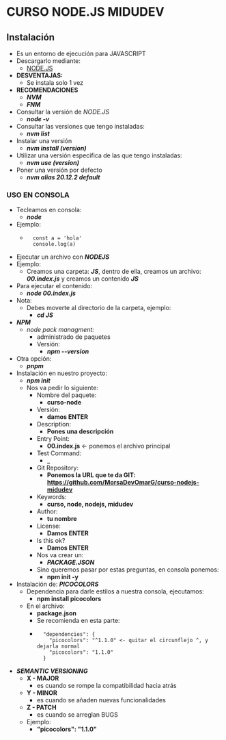 # CURSO NODE.JS MIDUDEV

## Instalación

- Es un entorno de ejecución para JAVASCRIPT
- Descargarlo mediante:
  - [NODE.JS](https://nodejs.org/en/download/prebuilt-installer)
- **DESVENTAJAS:**
    - Se instala solo 1 vez
- **RECOMENDACIONES**
  - **_NVM_**
  -  **_FNM_**
- Consultar la versión de _NODE.JS_
  - **_node -v_**
- Consultar las versiones que tengo instaladas:
  - **_nvm list_**
- Instalar una versión
  - **_nvm install (version)_**
- Utilizar una versión especifica de las que tengo instaladas:
  - **_nvm use (version)_**
- Poner una versión por defecto
  - **_nvm alias 20.12.2 default_**

### USO EN CONSOLA

- Tecleamos en consola:
  - **_node_**
- Ejemplo:
    - ```        
        const a = 'hola'
        console.log(a)
        ```
- Ejecutar un archivo con **_NODEJS_**
- Ejemplo:
  - Creamos una carpeta: **_JS_**, dentro de ella, creamos un archivo: **_00.index.js_** y creamos un contenido **_JS_**
- Para ejecutar el contenido:
  - **_node 00.index.js_**
- Nota:
  - Debes moverte al directorio de la carpeta, ejemplo:
    - **_cd JS_**
- **_NPM_**
  - _node pack managment:_
    - administrado de paquetes
    - Versión:
      - **_npm --version_**
- Otra opción:
  - **_pnpm_**
- Instalación en nuestro proyecto:
  - **_npm init_**
  - Nos va pedir lo siguiente:
    - Nombre del paquete: 
      - **curso-node**
    - Versión:
      - **damos ENTER**
    - Description:
      - **Pones una descripción**
    - Entry Point:
      - **00.index.js** <- ponemos el archivo principal
    - Test Command:
      - **_**
    - Git Repository:
      - **Ponemos la URL que te da GIT: https://github.com/MorsaDevOmarG/curso-nodejs-midudev**
    - Keywords:
      - **curso, node, nodejs, midudev**
    - Author:
      - **tu nombre**
    - License:
      - **Damos ENTER**
    - Is this ok?
      - **Damos ENTER**
    - Nos va crear un: 
      - **_PACKAGE.JSON_**
    - Sino queremos pasar por estas preguntas, en consola ponemos:
      - **npm init -y**
- Instalación de: **_PICOCOLORS_**
  - Dependencia para darle estilos a nuestra consola, ejecutamos:
    - **npm install picocolors**
  - En el archivo:
    - **package.json**
    - Se recomienda en esta parte:
    - ```
        "dependencies": {
          "picocolors": "^1.1.0" <- quitar el circunflejo ^, y dejarla normal
          "picocolors": "1.1.0"
        } 
      ```
- **_SEMANTIC VERSIONING_**
  - **X - MAJOR**
    - es cuando se rompe la compatibilidad hacia atrás
  - **Y - MINOR**
    - es cuando se añaden nuevas funcionalidades
  - **Z - PATCH**
    - es cuando se arreglan BUGS
  - Ejemplo:
    - **"picocolors": "1.1.0"**